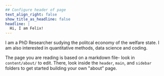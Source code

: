 ```yaml
---
## Configure header of page
text_align_right: false
show_title_as_headline: false
headline: |
  Hi, I am Felix!
---
```


<!-- this is a subheadline -->
I am a PhD Researcher sudying the politcal economy of the welfare state. 
I am also interested in quantitative methods, data science and coding.

The page you are reading is based on a markdown file- look in `content/about/` to edit. There, look inside the `header`, `main`, and `sidebar` folders to get started building your own "about" page.
